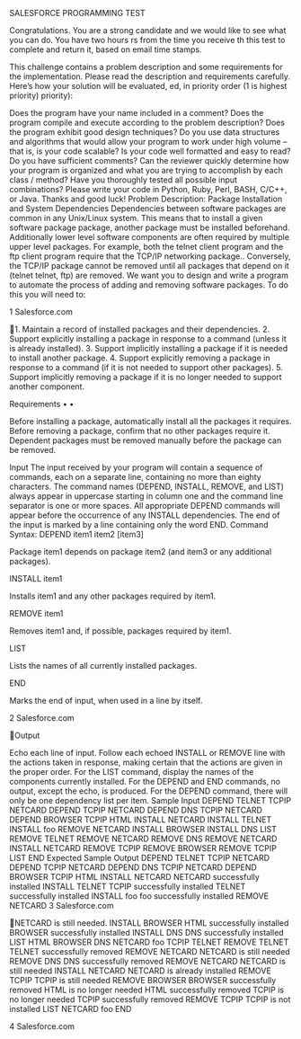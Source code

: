 SALESFORCE PROGRAMMING TEST

Congratulations. You are a strong candidate and we would like to see what you can do. You have two hours rs from the time you receive th this test to complete and return it, based on email time stamps.

This challenge contains a problem description and some requirements for the implementation. Please read the description and requirements carefully. Here’s how your solution will be evaluated, ed, in priority order (1 is highest priority) priority):

Does the program have your name included in a comment?
Does the program compile and execute according to the problem description?
Does the program exhibit good design techniques?
Do you use data structures and algorithms that would allow your program to work under high volume – that is, is your code scalable?
Is your code well formatted and easy to read? Do you have sufficient comments? Can the reviewer quickly determine how your program is organized and what you are trying to accomplish by each class / method?
Have you thoroughly tested all possible input combinations? Please write your code in Python, Ruby, Perl, BASH, C/C++, or Java. Thanks and good luck!
Problem Description: Package Installation and System Dependencies Dependencies between software packages are common in any Unix/Linux system. This means that to install a given software package package, another package must be installed beforehand. Additionally lower level software components are often required by multiple upper level packages. For example, both the telnet client program and the ftp client program require that the TCP/IP networking package.. Conversely, the TCP/IP package cannot be removed until all packages that depend on it (telnet telnet, ftp) are removed. We want you to design and write a program to automate the process of adding and removing software packages. To do this you will need to:

1 Salesforce.com

1. Maintain a record of installed packages and their dependencies. 2. Support explicitly installing a package in response to a command (unless it is already installed). 3. Support implicitly installing a package if it is needed to install another package. 4. Support explicitly removing a package in response to a command (if it is not needed to support other packages). 5. Support implicitly removing a package if it is no longer needed to support another component.

Requirements • •

Before installing a package, automatically install all the packages it requires. Before removing a package, confirm that no other packages require it. Dependent packages must be removed manually before the package can be removed.

Input The input received by your program will contain a sequence of commands, each on a separate line, containing no more than eighty characters. The command names (DEPEND, INSTALL, REMOVE, and LIST) always appear in uppercase starting in column one and the command line separator is one or more spaces. All appropriate DEPEND commands will appear before the occurrence of any INSTALL dependencies. The end of the input is marked by a line containing only the word END. Command Syntax: DEPEND item1 item2 [item3]

Package item1 depends on package item2 (and item3 or any additional packages).

INSTALL item1

Installs item1 and any other packages required by item1.

REMOVE item1

Removes item1 and, if possible, packages required by item1.

LIST

Lists the names of all currently installed packages.

END

Marks the end of input, when used in a line by itself.

2 Salesforce.com

Output

Echo each line of input.
Follow each echoed INSTALL or REMOVE line with the actions taken in response, making certain that the actions are given in the proper order.
For the LIST command, display the names of the components currently installed.
For the DEPEND and END commands, no output, except the echo, is produced.
For the DEPEND command, there will only be one dependency list per item. Sample Input DEPEND TELNET TCPIP NETCARD DEPEND TCPIP NETCARD DEPEND DNS TCPIP NETCARD DEPEND BROWSER TCPIP HTML INSTALL NETCARD INSTALL TELNET INSTALL foo REMOVE NETCARD INSTALL BROWSER INSTALL DNS LIST REMOVE TELNET REMOVE NETCARD REMOVE DNS REMOVE NETCARD INSTALL NETCARD REMOVE TCPIP REMOVE BROWSER REMOVE TCPIP LIST END Expected Sample Output DEPEND TELNET TCPIP NETCARD DEPEND TCPIP NETCARD DEPEND DNS TCPIP NETCARD DEPEND BROWSER TCPIP HTML INSTALL NETCARD NETCARD successfully installed INSTALL TELNET TCPIP successfully installed TELNET successfully installed INSTALL foo foo successfully installed REMOVE NETCARD
3 Salesforce.com

NETCARD is still needed. INSTALL BROWSER HTML successfully installed BROWSER successfully installed INSTALL DNS DNS successfully installed LIST HTML BROWSER DNS NETCARD foo TCPIP TELNET REMOVE TELNET TELNET successfully removed REMOVE NETCARD NETCARD is still needed REMOVE DNS DNS successfully removed REMOVE NETCARD NETCARD is still needed INSTALL NETCARD NETCARD is already installed REMOVE TCPIP TCPIP is still needed REMOVE BROWSER BROWSER successfully removed HTML is no longer needed HTML successfully removed TCPIP is no longer needed TCPIP successfully removed REMOVE TCPIP TCPIP is not installed LIST NETCARD foo END

4 Salesforce.com